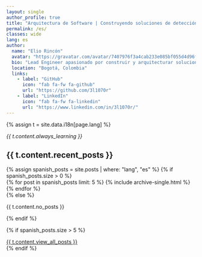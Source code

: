 ```yaml
---
layout: single
author_profile: true
title: "Arquitectura de Software | Construyendo soluciones de detección de fraude | Entusiasta de Ciberseguridad"
permalink: /es/
classes: wide
lang: es
author:
  name: "Elio Rincón"
  avatar: "https://gravatar.com/avatar/7407976f3a4cab233e085bf055d4d96f?s=400&d=robohash&r=x"
  bio: "Lead Engineer apasionado por construir y arquitecturar soluciones de software escalables. Profundamente interesado en ciberseguridad, infraestructura robusta Linux/FreeBSD, y tecnología Bitcoin."
  location: "Bogotá, Colombia"
  links:
    - label: "GitHub"
      icon: "fab fa-fw fa-github"
      url: "https://github.com/3l1070r"
    - label: "LinkedIn"
      icon: "fab fa-fw fa-linkedin"
      url: "https://www.linkedin.com/in/3l1070r/"
---
```


{% assign t = site.data.i18n[page.lang] %}

_{{ t.content.always_learning }}_

<div class="posts-by-language">
  <h2>{{ t.content.recent_posts }}</h2>
  {% assign spanish_posts = site.posts | where: "lang", "es" %}
  {% if spanish_posts.size > 0 %}
    <div class="entries-list">
      {% for post in spanish_posts limit: 5 %}
        {% include archive-single.html %}
      {% endfor %}
    </div>
  {% else %}
    <p>{{ t.content.no_posts }}</p>
  {% endif %}
  
  {% if spanish_posts.size > 5 %}
    <div class="text-center">
      <a href="/es/posts/" class="btn btn--primary">{{ t.content.view_all_posts }}</a>
    </div>
  {% endif %}
</div>